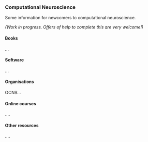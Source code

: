 ### Computational Neuroscience

Some information for newcomers to computational neuroscience.

_(Work in progress. Offers of help to complete this are very welcome!)_

#### Books

...

#### Software

...

#### Organisations

OCNS...

#### Online courses

....

#### Other resources

....
